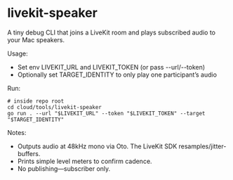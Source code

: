 # livekit-speaker

A tiny debug CLI that joins a LiveKit room and plays subscribed audio to your Mac speakers.

Usage:

- Set env LIVEKIT_URL and LIVEKIT_TOKEN (or pass --url/--token)
- Optionally set TARGET_IDENTITY to only play one participant’s audio

Run:

```
# inside repo root
cd cloud/tools/livekit-speaker
go run . --url "$LIVEKIT_URL" --token "$LIVEKIT_TOKEN" --target "$TARGET_IDENTITY"
```

Notes:

- Outputs audio at 48kHz mono via Oto. The LiveKit SDK resamples/jitter-buffers.
- Prints simple level meters to confirm cadence.
- No publishing—subscriber only.
